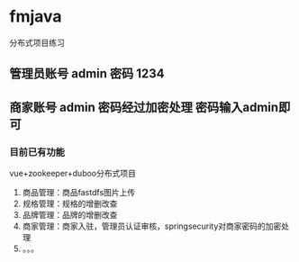 # fmjava
分布式项目练习
 ## 管理员账号 admin 密码 1234
 ## 商家账号 admin 密码经过加密处理 密码输入admin即可
 
 ### 目前已有功能 
 vue+zookeeper+duboo分布式项目
 1. 商品管理：商品fastdfs图片上传
 2. 规格管理：规格的增删改查
 3. 品牌管理：品牌的增删改查
 4. 商家管理：商家入驻，管理员认证审核，springsecurity对商家密码的加密处理
 5. 。。。
